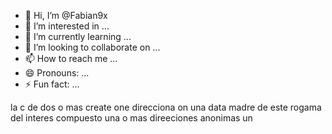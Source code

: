 - 👋 Hi, I’m @Fabian9x
- 👀 I’m interested in ...
- 🌱 I’m currently learning ...
- 💞️ I’m looking to collaborate on ...
- 📫 How to reach me ...
- 😄 Pronouns: ...
- ⚡ Fun fact: ...

<!---
Fabian9x/Fabian9x is a ✨ special ✨ repository because its `README.md` (this file) appears on your GitHub profile.
You can click the Preview link to take a look at your changes.
--->
la c
de dos o mas create one direcciona on una data madre de este rogama del interes compuesto
una o mas direeciones anonimas un 
